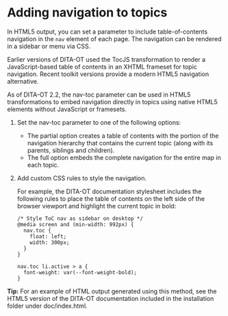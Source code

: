 # Adding navigation to topics

In HTML5 output, you can set a parameter to include table-of-contents navigation in the `nav` element of each page. The navigation can be rendered in a sidebar or menu via CSS.

Earlier versions of DITA-OT used the TocJS transformation to render a JavaScript-based table of contents in an XHTML frameset for topic navigation. Recent toolkit versions provide a modern HTML5 navigation alternative.

As of DITA-OT 2.2, the nav-toc parameter can be used in HTML5 transformations to embed navigation directly in topics using native HTML5 elements without JavaScript or framesets.

1.  Set the nav-toc parameter to one of the following options:

    -   The partial option creates a table of contents with the portion of the navigation hierarchy that contains the current topic \(along with its parents, siblings and children\).
    -   The full option embeds the complete navigation for the entire map in each topic.
2.  Add custom CSS rules to style the navigation.

    For example, the DITA-OT documentation stylesheet includes the following rules to place the table of contents on the left side of the browser viewport and highlight the current topic in bold:

    ```
    /* Style ToC nav as sidebar on desktop */
    @media screen and (min-width: 992px) {
      nav.toc {
        float: left;
        width: 300px;
      }
    }
    
    nav.toc li.active > a {
      font-weight: var(--font-weight-bold);
    }
    ```


**Tip:** For an example of HTML output generated using this method, see the HTML5 version of the DITA-OT documentation included in the installation folder under doc/index.html.

